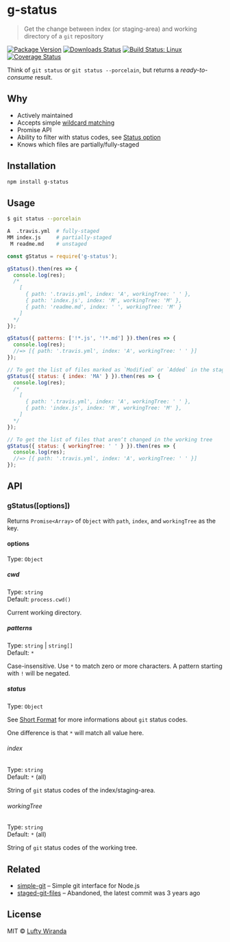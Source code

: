 # g-status

> Get the change between index (or staging-area) and working directory of a `git` repository

[![Package Version](https://img.shields.io/npm/v/g-status.svg?style=flat-square)](https://www.npmjs.com/package/g-status)
[![Downloads Status](https://img.shields.io/npm/dm/g-status.svg?style=flat-square)](https://npm-stat.com/charts.html?package=g-status&from=2016-04-01)
[![Build Status: Linux](https://img.shields.io/travis/luftywiranda13/g-status/master.svg?style=flat-square)](https://travis-ci.org/luftywiranda13/g-status)
[![Coverage Status](https://img.shields.io/codecov/c/github/luftywiranda13/g-status/master.svg?style=flat-square)](https://codecov.io/gh/luftywiranda13/g-status)

Think of `git status` or `git status --porcelain`, but returns a _ready-to-consume_ result.

## Why

* Actively maintained
* Accepts simple [wildcard matching](https://github.com/sindresorhus/matcher)
* Promise API
* Ability to filter with status codes, see [Status option](#status)
* Knows which files are partially/fully-staged

## Installation

```sh
npm install g-status
```

## Usage

```sh
$ git status --porcelain

A  .travis.yml  # fully-staged
MM index.js     # partially-staged
 M readme.md    # unstaged
```

```js
const gStatus = require('g-status');

gStatus().then(res => {
  console.log(res);
  /*
    [
      { path: '.travis.yml', index: 'A', workingTree: ' ' },
      { path: 'index.js', index: 'M', workingTree: 'M' },
      { path: 'readme.md', index: ' ', workingTree: 'M' }
    ]
  */
});

gStatus({ patterns: ['!*.js', '!*.md'] }).then(res => {
  console.log(res);
  //=> [{ path: '.travis.yml', index: 'A', workingTree: ' ' }]
});

// To get the list of files marked as `Modified` or `Added` in the staging area,
gStatus({ status: { index: 'MA' } }).then(res => {
  console.log(res);
  /*
    [
      { path: '.travis.yml', index: 'A', workingTree: ' ' },
      { path: 'index.js', index: 'M', workingTree: 'M' },
    ]
  */
});

// To get the list of files that arenʼt changed in the working tree
gStatus({ status: { workingTree: ' ' } }).then(res => {
  console.log(res);
  //=> [{ path: '.travis.yml', index: 'A', workingTree: ' ' }]
});
```

## API

### gStatus([options])

Returns `Promise<Array>` of `Object` with `path`, `index`, and `workingTree` as the key.

#### options

Type: `Object`

##### cwd

Type: `string`<br />
Default: `process.cwd()`

Current working directory.

##### patterns

Type: `string` | `string[]`<br />
Default: `*`

Case-insensitive. Use `*` to match zero or more characters. A pattern starting with `!` will be negated.

##### status

Type: `Object`

See [Short Format](https://git-scm.com/docs/git-status#_short_format) for more informations about `git` status codes.

One difference is that `*` will match all value here.

###### index

Type: `string`<br />
Default: `*` (all)

String of `git` status codes of the index/staging-area.

###### workingTree

Type: `string`<br />
Default: `*` (all)

String of `git` status codes of the working tree.

## Related

* [simple-git](https://github.com/steveukx/git-js) – Simple git interface for Node.js
* [staged-git-files](https://github.com/mcwhittemore/staged-git-files) – Abandoned, the latest commit was 3 years ago

## License

MIT &copy; [Lufty Wiranda](https://www.luftywiranda.com)
